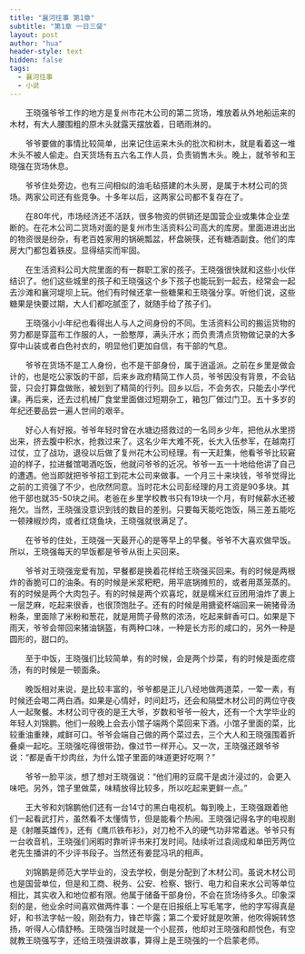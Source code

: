 ```yaml
---
title: "襄河往事 第1章"
subtitle: "第1章 一日三餐"
layout: post
author: "hua"
header-style: text
hidden: false
tags:
  - 襄河往事
  - 小说
---
```


　　王晓强爷爷工作的地方是复州市花木公司的第二货场，堆放着从外地船运来的木材，有大人腰围粗的原木头就露天摆放着，日晒雨淋的。

　　爷爷要做的事情比较简单，出来记住运来木头的批次和树木，就是看着这一堆木头不被人偷走。白天货场有五六名工作人员，负责销售木头。晚上，就爷爷和王晓强在货场休息。

　　爷爷住处旁边，也有三间相似的油毛毡搭建的木头房，是属于木材公司的货场。两家公司还有些竞争。十多年以后，这两家公司都不复存在了。

　　在80年代，市场经济还不活跃，很多物资的供销还是国营企业或集体企业垄断的。在花木公司二货场对面的是复州市生活资料公司高大的库房。里面进进出出的物资很是纷杂，有老百姓家用的锅碗瓢盆，杯盘碗筷，还有糖酒副食。他们的库房大门都包着铁皮。显得结实而牢固。

　　在生活资料公司大院里面的有一群职工家的孩子。王晓强很快就和这些小伙伴结识了。他们这些城里的孩子和王晓强这个乡下孩子也能玩到一起去，经常会一起去沙滩和襄河堤坝上玩。他们有时候还拿一些糖果和王晓强分享。听他们说，这些糖果是快要过期，大人们都吃腻歪了，就随手给了孩子们。

　　王晓强小小年纪也看得出人与人之间身份的不同。生活资料公司的搬运货物的劳力都是穿蓝布工作服的人，一脸憨厚，满头汗水；而负责清点货物做记录的大多穿中山装或者白色衬衣的，明显他们更加自信，有干部的气息。

　　爷爷在货场不是工人身份，也不是干部身份，属于逍遥派。之前在乡里是做会计的，也是吃公家饭的干部，后来乡政府精简工作人员，爷爷因没有背景，不会钻营，只会打算盘做账，被划到了精简的行列。回乡以后，不会务农，只能去小学代课。再后来，还去过机械厂食堂里面做过短期杂工，箱包厂做过门卫。五十多岁的年纪还要品尝一遍人世间的艰辛。

　　好心人有好报。爷爷年轻时曾在水塘边搭救过的一名同乡少年，把他从水里捞出来，挤去腹中积水，抢救过来了。这名少年大难不死，长大入伍参军，在越南打过仗，立了战功，退役以后做了复州花木公司经理。有一天赶集，他看爷爷比较窘迫的样子，拉进餐馆喝酒吃饭，他就问爷爷的近况。爷爷一五一十地给他讲了自己的遭遇。他当即就把爷爷招工到花木公司来做事。一个月三十来块钱，爷爷觉得比之前的工资强了不少，也欣然同意。当时花木公司彭经理的月工资是90多块。其他干部也就35-50块之间。老爸在乡里学校教书只有19块一个月，有时候薪水还被拖欠。当然，王晓强没意识到钱的数目的差别。只要每天能吃饱饭，隔三差五能吃一顿辣椒炒肉，或者红烧鱼块，王晓强就很满足了。

　　在爷爷的住处，王晓强一天最开心的是等早上的早餐。爷爷不大喜欢做早饭。所以，王晓强每天的早饭都是爷爷从街上买回来。

　　爷爷对王晓强宠爱有加，早餐都是换着花样给王晓强买回来。有的时候是两根炸的香脆可口的油条。有的时候是米浆粑粑，用平底锅摊煎的，或者用蒸笼蒸的。有的时候是两个大肉包子。有的时候是两个欢喜坨，就是糯米红豆团用油炸了裹上一层芝麻，吃起来很香，也很顶饱肚子。还有的时候是用搪瓷杯端回来一碗猪骨汤粉条，里面除了米粉和葱花，就是用筒子骨熬的浓汤，吃起来鲜香可口。如果是下雨天，爷爷会带回来猪油锅盔，有两种口味，一种是长方形的咸口的，另外一种是圆形的，甜口的。

　　至于中饭，王晓强们比较简单，有的时候，会是两个炒菜，有的时候是面疙瘩汤，有的时候是一顿面条。

　　晚饭相对来说，是比较丰富的，爷爷都是正儿八经地做两道菜，一荤一素，有时候还会喝二两白酒。如果是心情好，时间赶巧，还会和隔壁木材公司的两位守夜人一起聚餐。木材公司守夜的是王大爷，岁数和爷爷一般大，还有一个大学毕业的年轻人刘锦鹏。他们一般晚上会去小馆子端两个菜回来下酒。小馆子里面的菜，比较重油重辣，咸鲜可口。爷爷会端自己做的两个菜过去，三个大人和王晓强围着折叠桌一起吃。王晓强吃得很带劲，像过节一样开心。又一次，王晓强还跟爷爷说：“都是香干炒肉丝，为什么馆子里面的味道更好吃啊？”

　　爷爷一脸平淡，想了想对王晓强说：“他们用的豆腐干是卤汁浸过的，会更入味吧。另外，馆子里做菜，味精放得比较多，所以吃起来更鲜一点。”

　　王大爷和刘锦鹏他们还有一台14寸的黑白电视机。每到晚上，王晓强跟着他们一起看武打片，虽然看不太懂情节，但是能看个热闹。王晓强记得名字的电视剧是《射雕英雄传》，还有《鹰爪铁布衫》，对刀枪不入的硬气功非常着迷。爷爷只有一台收音机，王晓强们闲暇时靠听评书来打发时间。陆续听过袁阔成和单田芳两位老先生播讲的不少评书段子。当然还有姜昆冯巩的相声。

　　刘锦鹏是师范大学毕业的，没去学校，倒是分配到了木材公司。虽说木材公司也是国营单位，但是和工商、税务、公安、检察、银行、电力和自来水公司等单位相比，其实收入和地位都有限。他属于储备干部身份，不会在货场待多久。印象深刻的是，他业余时间喜欢做两件事：一个是在旧报纸上写毛笔字，他的字写得真是好，和书法字帖一般，刚劲有力，锋芒毕露；第二个爱好就是吹箫，他吹得婉转悠扬，听得人心情舒畅。王晓强当时就是一个小屁孩，他却对王晓强和颜悦色，有空就教王晓强写字，还给王晓强讲故事，算得上是王晓强的一个启蒙老师。

